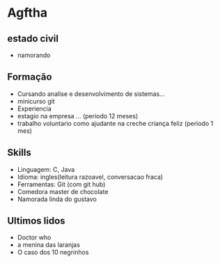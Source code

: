 # Agftha  

## estado civil
- namorando  

## Formação
- Cursando analise e desenvolvimento de sistemas...  
- minicurso git  
- Experiencia  
- estagio na empresa ... (periodo 12 meses)  
- trabalho voluntario como ajudante na creche criança feliz (periodo 1 mes)  

## Skills  
- Linguagem: C, Java  
- Idioma: ingles(leitura razoavel, conversacao fraca)  
- Ferramentas: Git (com git hub)  
- Comedora master de chocolate  
- Namorada linda do gustavo  

## Ultimos lidos  
- Doctor who
- a menina das laranjas  
- O caso dos 10 negrinhos   


